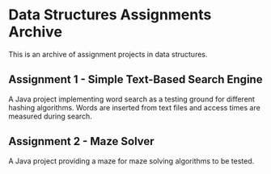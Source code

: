 # Data Structures Assignments Archive
This is an archive of assignment projects in data structures.

## Assignment 1 - Simple Text-Based Search Engine
A Java project implementing word search as a testing ground for different
hashing algorithms. Words are inserted from text files and access times are
measured during search.

## Assignment 2 - Maze Solver
A Java project providing a maze for maze solving algorithms to be tested.